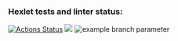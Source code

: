 ### Hexlet tests and linter status:
[![Actions Status](https://github.com/Guitarkeepsme/python-project-lvl1/workflows/hexlet-check/badge.svg)](https://github.com/Guitarkeepsme/python-project-lvl1/actions)
<a href="https://codeclimate.com/github/codeclimate/codeclimate/maintainability"><img src="https://api.codeclimate.com/v1/badges/a99a88d28ad37a79dbf6/maintainability" /></a>
![example branch parameter](https://github.com/github/docs/actions/workflows/main.yml/badge.svg?branch=master)
